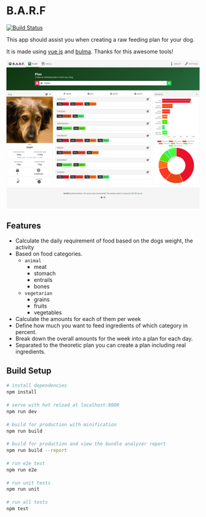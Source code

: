 # B.A.R.F

[![Build Status](https://travis-ci.org/dahrens/barf.svg?branch=master)](https://travis-ci.org/dahrens/barf)

This app should assist you when creating a raw feeding plan for your dog.

It is made using [vue.js](https://vuejs.org/) and [bulma](http://bulma.io/). Thanks for this awesome tools!

![alt text](https://raw.githubusercontent.com/dahrens/barf/master/.github/screenshot-plan.png)

## Features

* Calculate the daily requirement of food based on the dogs weight, the activity
* Based on food categories.
  * `animal`
    * meat
    * stomach
    * entrails
    * bones
  * `vegetarian`
    * grains
    * fruits
    * vegetables
* Calculate the amounts for each of them per week
* Define how much you want to feed ingredients of which category in percent.
* Break down the overall amounts for the week into a plan for each day.
* Separated to the theoretic plan you can create a plan including real ingredients.

## Build Setup

``` bash
# install dependencies
npm install

# serve with hot reload at localhost:8080
npm run dev

# build for production with minification
npm run build

# build for production and view the bundle analyzer report
npm run build --report

# run e2e test
npm run e2e

# run unit tests
npm run unit

# run all tests
npm test
```
